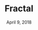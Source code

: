 ---
date: April 9, 2018
title: Fractal
link: https://fractal.build/
image: images/tools/fractal.jpg
description: Fractal is a tool to help you build and document web component libraries, and then integrate them into your projects. Fractal can be run from the command line or integrated into your project via its API.
tags:
- frameworks
- development
- documentation

# ================================
# TOOLS CATEGORIES AVAILABLE
# ================================
# - design
# - development
# - documentation
# - frameworks
# - sketch
#   type: Plugin
#   type: Sketch File
# ================================
---
